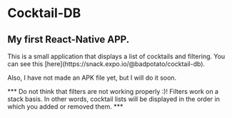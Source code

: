# Cocktail-DB
## My first React-Native APP.
<p>This is a small application that displays a list of cocktails and filtering.
You can see this [here](https://snack.expo.io/@badpotato/cocktail-db).</p>
<p>Also, I have not made an APK file yet, but I will do it soon.</p>
***
Do not think that filters are not working properly :)!
Filters work on a stack basis.
In other words, cocktail lists will be displayed in the order in which you added or removed them.
***

